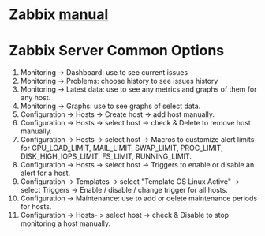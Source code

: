 # Zabbix [manual](https://www.zabbix.com/documentation/4.0/manual)
# Zabbix Server Common Options

1. Monitoring -> Dashboard: use to see current issues
2. Monitoring -> Problems: choose history to see issues history
3. Monitoring -> Latest data: use to see any metrics and graphs of them for any host.
4. Monitoring -> Graphs: use to see graphs of select data.
5. Configuration -> Hosts -> Create host -> add host manually.
6. Configuration -> Hosts -> select host -> check & Delete to remove host manually.
7. Configuration -> Hosts -> select host -> Macros to customize alert limits for CPU_LOAD_LIMIT, MAIL_LIMIT, SWAP_LIMIT,  PROC_LIMIT, DISK_HIGH_IOPS_LIMIT, FS_LIMIT, RUNNING_LIMIT.
8. Configuration -> Hosts -> select host -> Triggers to enable or disable an alert for a host.
9. Configuration -> Templates -> select "Template OS Linux Active" -> select Triggers -> Enable / disable / change trigger for all hosts.
10. Configuration -> Maintenance: use to add or delete maintenance periods for hosts.
11. Configuration -> Hosts- > select host -> check & Disable to stop monitoring a host manually.
